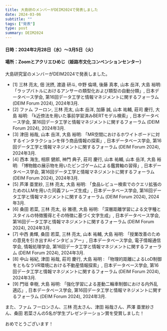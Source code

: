 ```yaml
---
title: 大島研のメンバーがDEIM2024で発表しました
date: 2024-03-06
subtitle: ""
tags: ["発表"]
type: post
summary: DEIM2024
---
```



#### 日時：2024年2月28日（水）～3月5日（火）
#### 場所：Zoomとアクリエひめじ（姫路市文化コンベンションセンター）

大島研究室のメンバーがDEIM2024で発表しました。

+ [1] 	三林 亮太, 佃 洸摂, 渡邉 研斗, 中野 倫靖, 後藤 真孝, 山本 岳洋, 大島 裕明: 「ラップバトルにおけるアンサーの類型化および類型の自動分類」, 日本データベース学会, 第16回データ工学と情報マネジメントに関するフォーラム (DEIM Forum 2024), 2024年3月.
+ [2] 	ファム フーロン, 三林 亮太, 山本 岳洋, 加藤 誠, 山本 祐輔, 莊司 慶行, 大島 裕明: 「k近傍法を用いた事前学習済みBERTモデル検索」, 日本データベース学会, 第16回データ工学と情報マネジメントに関するフォーラム (DEIM Forum 2024), 2024年3月.
+ [3] 	津田 裕哉, 山本 岳洋, 大島 裕明: 「MR空間におけるホワイトボードに対するインタラクションを伴う商品情報の探索」, 日本データベース学会, 第16回データ工学と情報マネジメントに関するフォーラム (DEIM Forum 2024), 2024年3月.
+ [4] 	西本 海生, 相原 健郎, 神門 典子, 莊司 慶行, 山本 祐輔, 山本 岳洋, 大島 裕明: 「博物館の展示物を用いたビンゴゲームによる鑑賞軸の習得」, 日本データベース学会, 第16回データ工学と情報マネジメントに関するフォーラム (DEIM Forum 2024), 2024年3月.
+ [5] 	芦澤 亜里紗, 三林 亮太, 大島 裕明: 「食品レビュー検索でのクエリ拡張のためのLLMを用いた同義フレーズ生成」, 日本データベース学会, 第16回データ工学と情報マネジメントに関するフォーラム (DEIM Forum 2024), 2024年3月.
+ [6] 	桑田 若菜, 三林 亮太, 谷 雅德, 大島 裕明: 「深層距離学習による文字種とスタイルの特徴獲得とその特徴に基づく文字生成」, 日本データベース学会, 第16回データ工学と情報マネジメントに関するフォーラム (DEIM Forum 2024), 2024年3月.
+ [7] 	中西 勇輝, 桑田 若菜, 三林 亮太, 山本 祐輔, 大島 裕明: 「授業改善のための意見を引き出すAIインタビュアー」, 日本データベース学会, 電子情報通信学会, 情報処理学会, 第16回データ工学と情報マネジメントに関するフォーラム (DEIM Forum 2024), 2024年3月.
+ [8] 	中山 裕紀, 津田 裕哉, 莊司 慶行, 大島 裕明 : 「物理的距離によるLoD制御をともなうVR環境における不動産情報探索」, 日本データベース学会, 第16回データ工学と情報マネジメントに関するフォーラム (DEIM Forum 2024), 2024年3月.
+ [9] 	門垣 幸樹, 大島 裕明: 「強化学習による差動二輪車制御における内外乱適応」, 日本データベース学会, 第16回データ工学と情報マネジメントに関するフォーラム (DEIM Forum 2024), 2024年3月.

また、ファム フーロンさん、三林 亮太さん、津田 裕哉さん、芦澤 亜里紗さん、桑田 若菜さんの5名が学生プレゼンテーション賞を受賞しました！

おめでとうございます！
